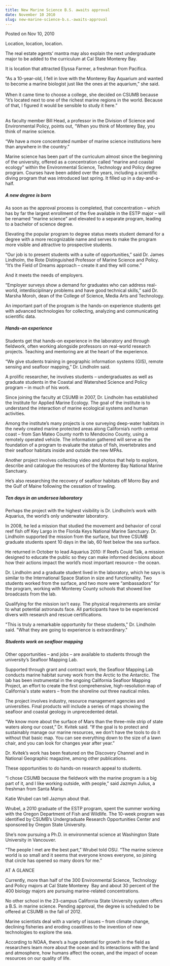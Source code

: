 ```yaml
---
title: New Marine Science B.S. awaits approval
date: November 10 2010
slug: new-marine-science-b.s.-awaits-approval
---
```


 



<span class="date">Posted on Nov 10, 2010    </span>
<p>Location, location, location.</p>
<p>The real estate agents&#x2019; mantra may also explain the next
undergraduate major to be added to the curriculum at Cal State
Monterey Bay.</p>
<p>It is location that attracted Elyssa Farmer, a freshman from
Pacifica.</p>
<p>&#x201C;As a 10-year-old, I fell in love with the Monterey Bay Aquarium
and wanted to become a marine biologist just like the ones at the
aquarium,&#x201D; she said.<br>
<br>
When it came time to choose a college, she decided on CSUMB because
&#x201C;it&#x2019;s located next to one of the richest marine regions in the
world. Because of that, I figured it would be sensible to study it
here.&#x201D;</br></br></p>
<p>As faculty member Bill Head, a professor in the Division of
Science and Environmental Policy, points out, &#x201C;When you think of
Monterey Bay, you think of marine science.</p>
<p>&#x201C;We have a more concentrated number of marine science
institutions here than anywhere in the country.&#x201D;</p>
<p>Marine science has been part of the curriculum almost since the
beginning of the university, offered as a concentration called
&#x201C;marine and coastal ecology&#x201D; within the Environmental Science,
Technology and Policy degree program. Courses have been added over
the years, including a scientific diving program that was
introduced last spring. It filled up in a day-and-a-half.</p>
<h5><strong>A new degree is born</strong></h5>
<p>As soon as the approval process is completed, that concentration
&#x2013; which has by far the largest enrollment of the five available in
the ESTP major &#x2013; will be renamed &#x201C;marine science&#x201D; and elevated to a
separate program, leading to a bachelor of science degree.</p>
<p>Elevating the popular program to degree status meets student
demand for a degree with a more recognizable name and serves to
make the program more visible and attractive to prospective
students.</p>
<p>&#x201C;Our job is to present students with a suite of opportunities,&#x201D;
said Dr. James Lindholm, the Rote Distinguished Professor of Marine
Science and Policy. &#x201C;It&#x2019;s the Field of Dreams approach &#x2013; create it
and they will come.&#x201D;</p>
<p>And it meets the needs of employers.</p>
<p>&#x201C;Employer surveys show a demand for graduates who can address
real-world, interdisciplinary problems and have good technical
skills,&#x201D; said Dr. Marsha Moroh, dean of the College of Science,
Media Arts and Technology.</p>
<p>An important part of the program is the hands-on experience
students get with advanced technologies for collecting, analyzing
and communicating scientific data.</p>
<h5><strong>Hands-on experience</strong></h5>
<p>Students get that hands-on experience in the laboratory and
through fieldwork, often working alongside professors on real-world
research projects. Teaching and mentoring are at the heart of the
experience.</p>
<p>&#x201C;We give students training in geographic information systems
(GIS), remote sensing and seafloor mapping,&#x201D; Dr. Lindholm said.</p>
<p>A prolific researcher, he involves students &#x2013; undergraduates as
well as graduate students in the Coastal and Watershed Science and
Policy program &#x2013; in much of his work.</p>
<p>Since joining the faculty at CSUMB in 2007, Dr. Lindholm has
established the Institute for Applied Marine Ecology. The goal of
the institute is to understand the interaction of marine ecological
systems and human activities.</p>
<p>Among the institute&#x2019;s many projects is one surveying deep-water
habitats in the newly created marine protected areas along
California&#x2019;s north central coast &#xAD;&#x2013; from San Mateo County north to
Mendocino County, using a remotely operated vehicle. The
information gathered will serve as the foundation of a program to
evaluate the status of fish, invertebrates and their seafloor
habitats inside and outside the new MPAs.</p>
<p>Another project involves collecting video and photos that help
to explore, describe and catalogue the resources of the Monterey
Bay National Marine Sanctuary.</p>
<p>He&#x2019;s also researching the recovery of seafloor habitats off
Morro Bay and the Gulf of Maine following the cessation of
trawling.</p>
<h5><strong>Ten days in an undersea laboratory</strong></h5>
<p>Perhaps the project with the highest visibility is Dr.
Lindholm&#x2019;s work with Aquarius, the world&#x2019;s only underwater
laboratory.</p>
<p>In 2008, he led a mission that studied the movement and behavior
of coral reef fish off Key Largo in the Florida Keys National
Marine Sanctuary. Dr. Lindholm supported the mission from the
surface, but three CSUMB graduate students spent 10 days in the
lab, 60 feet below the sea surface.</p>
<p>He returned in October to lead Aquarius 2010: If Reefs Could
Talk, a mission designed to educate the public so they can make
informed decisions about how their actions impact the world&#x2019;s most
important resource &#x2013; the ocean.</p>
<p>Dr. Lindholm and a graduate student lived in the laboratory,
which he says is similar to the International Space Station in size
and functionality. Two students worked from the surface, and two
more were &#x201C;ambassadors&#x201D; for the program, working with Monterey
County schools that showed live broadcasts from the lab.</p>
<p>Qualifying for the mission isn&apos;t easy. The physical requirements
are similar to what potential astronauts face. All participants
have to be experienced divers with research and rescue
certifications.</p>
<p>&quot;This is truly a remarkable opportunity for these students,&quot; Dr.
Lindholm said. &quot;What they are going to experience is
extraordinary.&quot;</p>
<h5><strong>Students work on seafloor mapping</strong></h5>
<p>Other opportunities &#x2013; and jobs &#x2013; are available to students
through the university&#x2019;s Seafloor Mapping Lab.</p>
<p>Supported through grant and contract work, the Seafloor Mapping
Lab conducts marine habitat survey work from the Arctic to the
Antarctic. The lab has been instrumental in the ongoing California
Seafloor Mapping Project, an effort to create the first
comprehensive, high-resolution map of California&apos;s state waters &#x2013;
from the shoreline out three nautical miles.</p>
<p>The project involves industry, resource management agencies and
universities. Final products will include a series of maps showing
the seafloor and coastal geology in unprecedented detail.</p>
<p>&#x201C;We know more about the surface of Mars than the three-mile
strip of state waters along our coast,&#x201D; Dr. Kvitek said. &#x201C;If the
goal is to protect and sustainably manage our marine resources, we
don&#x2019;t have the tools to do it without that basic map. You can see
everything down to the size of a lawn chair, and you can look for
changes year after year.&#x201D;</p>
<p>Dr. Kvitek&#x2019;s work has been featured on the Discovery Channel and
in National Geographic magazine, among other publications.</p>
<p>These opportunities to do hands-on research appeal to
students.</p>
<p>&#x201C;I chose CSUMB because the fieldwork with the marine program is
a big part of it, and I like working outside, with people,&#x201D; said
Jazmyn Julius, a freshman from Santa Maria.</p>
<p>Katie Wrubel can tell Jazmyn about that.</p>
<p>Wrubel, a 2010 graduate of the ESTP program, spent the summer
working with the Oregon Department of Fish and Wildlife. The
10-week program was identified by CSUMB&#x2019;s Undergraduate Research
Opportunities Center and sponsored by Oregon State University.</p>
<p>She&#x2019;s now pursuing a Ph.D. in environmental science at
Washington State University in Vancouver.</p>
<p>&#x201C;The people I met are the best part,&#x201D; Wrubel told OSU. &#x201C;The
marine science world is so small and it seems that everyone knows
everyone, so joining that circle has opened so many doors for
me.&#x201D;</p>
<p class="intro">AT A GLANCE</p>
<p>Currently, more than half of the 300 Environmental Science,
Technology and Policy majors at Cal State Monterey&#xA0; Bay and
about 30 percent of the 400 biology majors are pursuing
marine-related concentrations.</p>
<p>No other school in the 23-campus California State University
system offers a B.S. in marine science. Pending approval, the
degree is scheduled to be offered at CSUMB in the fall of 2012.</p>
<p>Marine scientists deal with a variety of issues &#xAD;&#x2013; from climate
change, declining fisheries and eroding coastlines to the invention
of new technologies to explore the sea.</p>
<p>According to NOAA, there&#x2019;s a huge potential for growth in the
field as researchers learn more about the ocean and its
interactions with the land and atmosphere, how humans affect the
ocean, and the impact of ocean resources on our quality of
life.</p>





```
